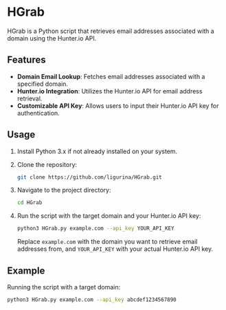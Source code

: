 # HGrab

HGrab is a Python script that retrieves email addresses associated with a domain using the Hunter.io API.

## Features

- **Domain Email Lookup**: Fetches email addresses associated with a specified domain.
- **Hunter.io Integration**: Utilizes the Hunter.io API for email address retrieval.
- **Customizable API Key**: Allows users to input their Hunter.io API key for authentication.

## Usage

1. Install Python 3.x if not already installed on your system.

2. Clone the repository:

    ```bash
    git clone https://github.com/ligurina/HGrab.git
    ```

3. Navigate to the project directory:

    ```bash
    cd HGrab
    ```

4. Run the script with the target domain and your Hunter.io API key:

    ```bash
    python3 HGrab.py example.com --api_key YOUR_API_KEY
    ```

   Replace `example.com` with the domain you want to retrieve email addresses from, and `YOUR_API_KEY` with your actual Hunter.io API key.

## Example

Running the script with a target domain:

```bash
python3 HGrab.py example.com --api_key abcdef1234567890
